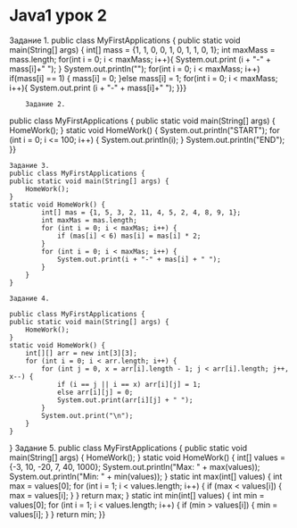 # Java1 урок 2
Задание 1.
public class MyFirstApplications {
    public static void main(String[] args) {
        int[] mass = {1, 1, 0, 0, 1, 0, 1, 1, 0, 1};
        int maxMass = mass.length;
        for(int i = 0; i < maxMass; i++){
            System.out.print (i + "-" + mass[i]+" ");
        }
        System.out.println("");
        for(int i = 0; i < maxMass; i++)
            if(mass[i] == 1) {
                mass[i] = 0;
            }else mass[i] = 1;
        for(int i = 0; i < maxMass; i++){
            System.out.print (i + "-" + mass[i]+" ");
        }}}
        
        Задание 2.
        
  public class MyFirstApplications {
    public static void main(String[] args) {
        HomeWork();
    }
    static void HomeWork() {
        System.out.println("START");
        for (int i = 0; i <= 100; i++) {
            System.out.println(i);
        }
        System.out.println("END");
    }}
    
    Задание 3.
    public class MyFirstApplications {
    public static void main(String[] args) {
        HomeWork();
    }
    static void HomeWork() {
            int[] mas = {1, 5, 3, 2, 11, 4, 5, 2, 4, 8, 9, 1};
            int maxMas = mas.length;
            for (int i = 0; i < maxMas; i++) {
                if (mas[i] < 6) mas[i] = mas[i] * 2;
            }
            for (int i = 0; i < maxMas; i++) {
                System.out.print(i + "-" + mas[i] + " ");
            }
        }
    }
    
    Задание 4.
    
    public class MyFirstApplications {
    public static void main(String[] args) {
        HomeWork();
    }
    static void HomeWork() {
        int[][] arr = new int[3][3];
        for (int i = 0; i < arr.length; i++) {
            for (int j = 0, x = arr[i].length - 1; j < arr[i].length; j++, x--) {
                if (i == j || i == x) arr[i][j] = 1;
                else arr[i][j] = 0;
                System.out.print(arr[i][j] + " ");
            }
            System.out.print("\n");
        }
    }
}
Задание 5.
public class MyFirstApplications {
    public static void main(String[] args) {
        HomeWork();
    }
    static void HomeWork() {
        int[] values = {-3, 10, -20,  7, 40, 1000};
        System.out.println("Max: " + max(values));
        System.out.println("Min: " + min(values));
    }
    static int max(int[] values) {
        int max = values[0];
        for (int i = 1; i < values.length; i++) {
            if (max < values[i]) {
                max = values[i];
            }
        }
        return max;
    }
    static int min(int[] values) {
        int min = values[0];
        for (int i = 1; i < values.length; i++) {
            if (min > values[i]) {
                min = values[i];
            }
        }
        return min;
    }}
